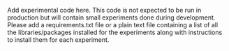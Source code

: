 Add experimental code here. This code is not expected to be run in production but will contain small experiments done during development. Please add a requirements.txt file or a plain text file containing a list of all the libraries/packages installed for the experiments along with instructions to install them for each experiment.
